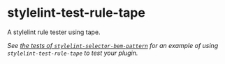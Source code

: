# stylelint-test-rule-tape

A stylelint rule tester using tape.

*See [the tests of  `stylelint-selector-bem-pattern`](https://github.com/davidtheclark/stylelint-selector-bem-pattern/blob/master/test/index.js) for an example of using `stylelint-test-rule-tape` to test your plugin.*
